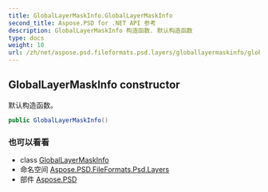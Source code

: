```yaml
---
title: GlobalLayerMaskInfo.GlobalLayerMaskInfo
second_title: Aspose.PSD for .NET API 参考
description: GlobalLayerMaskInfo 构造函数. 默认构造函数
type: docs
weight: 10
url: /zh/net/aspose.psd.fileformats.psd.layers/globallayermaskinfo/globallayermaskinfo/
---
```

## GlobalLayerMaskInfo constructor

默认构造函数。

```csharp
public GlobalLayerMaskInfo()
```

### 也可以看看

* class [GlobalLayerMaskInfo](../)
* 命名空间 [Aspose.PSD.FileFormats.Psd.Layers](../../globallayermaskinfo/)
* 部件 [Aspose.PSD](../../../)


